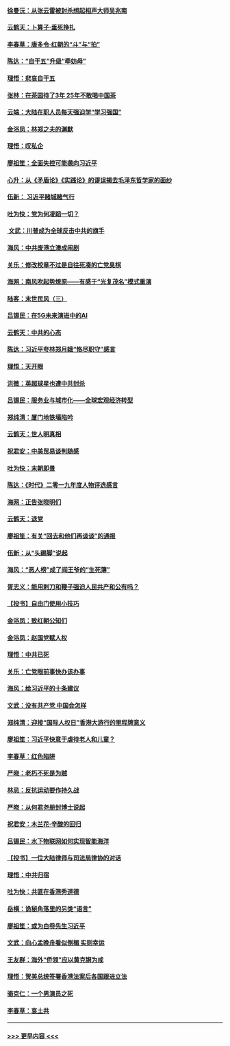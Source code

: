 #### [徐曼沅：从张云雷被封杀想起相声大师吴兆南](../pages/nsc993/n11741816.md?t=12250322) 
#### [云鹤天：卜算子‧垂死挣扎](../pages/nsc993/n11739956.md?t=12250322) 
#### [李春草：唐多令‧红朝的“斗”与“拍”](../pages/nsc993/n11739830.md?t=12250322) 
#### [陈达：“自干五”升级“牵妨母”](../pages/nsc993/n11739724.md?t=12250322) 
#### [理悟：悲哀自干五](../pages/nsc993/n11739547.md?t=12250322) 
#### [张林：在茶园待了3年 25年不敢喝中国茶](../pages/nsc993/n11739240.md?t=12250322) 
#### [云端：大陆在职人员每天强迫学“学习强国”](../pages/nsc993/n11738735.md?t=12250322) 
#### [金浴凤：林郑之夫的渊默](../pages/nsc993/n11737735.md?t=12250322) 
#### [理悟：叹私企](../pages/nsc993/n11737715.md?t=12250322) 
#### [廖祖笙：全面失控可能袭向习近平](../pages/nsc993/n11737704.md?t=12250322) 
#### [心升：从《矛盾论》《实践论》的谬误揭去毛泽东哲学家的面纱](../pages/nsc993/n11736962.md?t=12250322) 
#### [伍新： 习近平赌城赌气行](../pages/nsc993/n11736929.md?t=12250322) 
#### [吐为快：党为何凌蹈一切？](../pages/nsc993/n11736915.md?t=12250322) 
#### [ 文武：川普成为全球反击中共的旗手](../pages/nsc993/n11736882.md?t=12250322) 
#### [海风：中共废港立澳成闹剧](../pages/nsc993/n11735857.md?t=12250322) 
#### [关乐：修改校章不过是自往死凑的亡党臭棋](../pages/nsc993/n11735097.md?t=12250322) 
#### [海网：南风吹起势燎原——有感于“光复茂名”模式重演](../pages/nsc993/n11732308.md?t=12250322) 
#### [陆客：末世民风（三）](../pages/nsc993/n11732211.md?t=12250322) 
#### [吕锡民：在5G未来演进中的AI](../pages/nsc993/n11730010.md?t=12250322) 
#### [云鹤天：中共的心态](../pages/nsc993/n11729906.md?t=12250322) 
#### [陈达：习近平夸林郑月娥“恪尽职守”感言](../pages/nsc993/n11729881.md?t=12250322) 
#### [理悟：天开眼](../pages/nsc993/n11729699.md?t=12250322) 
#### [洪微：英超球星也遭中共封杀](../pages/nsc993/n11727243.md?t=12250322) 
#### [吕锡民：服务业与城市化——全球宏观经济转型](../pages/nsc993/n11725845.md?t=12250322) 
#### [郑纯清：厦门地铁塌陷吟](../pages/nsc993/n11725813.md?t=12250322) 
#### [云鹤天：世人明真相](../pages/nsc993/n11725621.md?t=12250322) 
#### [祝君安：中美贸易谈判随感](../pages/nsc993/n11725609.md?t=12250322) 
#### [吐为快：末朝即景](../pages/nsc993/n11723365.md?t=12250322) 
#### [陈达：《时代》二零一九年度人物评选感言](../pages/nsc993/n11723337.md?t=12250322) 
#### [海网：正告张晓明们](../pages/nsc993/n11723228.md?t=12250322) 
#### [云鹤天：退党](../pages/nsc993/n11723056.md?t=12250322) 
#### [廖祖笙：有关“回去和他们再谈谈”的通报](../pages/nsc993/n11722442.md?t=12250322) 
#### [伍新：从“头踢脚”说起](../pages/nsc993/n11722429.md?t=12250322) 
#### [海风：“恶人榜”成了阎王爷的“生死簿”](../pages/nsc993/n11722272.md?t=12250322) 
#### [胥志义：能用剌刀和鞭子强迫人民共产和公有吗？](../pages/nsc993/n11720569.md?t=12250322) 
#### [【投书】自由门使用小技巧](../pages/nsc993/n11720180.md?t=12250322) 
#### [金浴凤：致红朝公知们](../pages/nsc993/n11720563.md?t=12250322) 
#### [金浴凤：赵国党赋人权](../pages/nsc993/n11720533.md?t=12250322) 
#### [理悟：中共已死](../pages/nsc993/n11720233.md?t=12250322) 
#### [关乐：亡党眼前事快办该办事](../pages/nsc993/n11719160.md?t=12250322) 
#### [海风：给习近平的十条建议](../pages/nsc993/n11717616.md?t=12250322) 
#### [文武：没有共产党 中国会怎样](../pages/nsc993/n11717584.md?t=12250322) 
#### [郑纯清：迎接“国际人权日”香港大游行的里程牌意义](../pages/nsc993/n11717417.md?t=12250322) 
#### [廖祖笙：习近平快意于虐待老人和儿童？](../pages/nsc993/n11715313.md?t=12250322) 
#### [李春草：红色陷阱](../pages/nsc993/n11715029.md?t=12250322) 
#### [严晓：老朽不死是为贼](../pages/nsc993/n11712910.md?t=12250322) 
#### [林忌：反抗运动要作持久战](../pages/nsc993/n11712623.md?t=12250322) 
#### [严晓：从何君尧册封博士说起](../pages/nsc993/n11712465.md?t=12250322) 
#### [祝君安：木兰花·辛酸的回归](../pages/nsc993/n11712381.md?t=12250322) 
#### [吕锡民：水下物联网如何实现智能海洋](../pages/nsc993/n11711158.md?t=12250322) 
#### [【投书】一位大陆律师与司法局律协的对话](../pages/nsc993/n11709675.md?t=12250322) 
#### [理悟：中共归宿](../pages/nsc993/n11710059.md?t=12250322) 
#### [吐为快：共匪在香港秀道德](../pages/nsc993/n11709979.md?t=12250322) 
#### [岳横：诡秘角落里的另类“语言”](../pages/nsc993/n11709792.md?t=12250322) 
#### [廖祖笙：或为白卷先生习近平](../pages/nsc993/n11708330.md?t=12250322) 
#### [文武：向心孟晚舟看似倒楣 实则幸运](../pages/nsc993/n11708236.md?t=12250322) 
#### [王友群：海外“侨领”应以黄克锵为戒](../pages/nsc993/n11706176.md?t=12250322) 
#### [理悟：贺美总统签署香港法案后各国跟进立法](../pages/nsc993/n11706853.md?t=12250322) 
#### [骆克仁：一个男演员之死](../pages/nsc993/n11706677.md?t=12250322) 
#### [李春草：哀土共](../pages/nsc993/n11706255.md?t=12250322) 

----
#### [ >>> 更早内容 <<< ](../indexes/nsc993-earlier.md)
